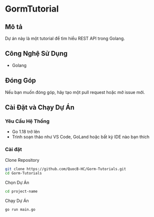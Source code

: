 # GormTutorial

## Mô tả

Dự án này là một tutorial để tìm hiểu REST API trong Golang.

## Công Nghệ Sử Dụng

- Golang

## Đóng Góp

Nếu bạn muốn đóng góp, hãy tạo một pull request hoặc mở issue mới.

## Cài Đặt và Chạy Dự Án

### Yêu Cầu Hệ Thống

- Go 1.18 trở lên
- Trình soạn thảo như VS Code, GoLand hoặc bất kỳ IDE nào bạn thích

### Cài đặt

Clone Repository
```sh
git clone https://github.com/QuocB-HC/Gorm-Tutorials.git
cd Gorm-Tutorials
```

Chọn Dự Án
```sh
cd project-name
```

Chạy Dự Án
```sh
go run main.go
```